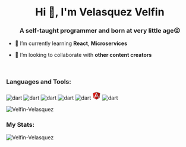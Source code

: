<h1 align="center">Hi 👋, I'm Velasquez Velfin</h1>
<h3 align="center">A self-taught programmer and born at very little age😜</h3>

- 🌱 I’m currently learning **React**, **Microservices**

- 👯 I’m looking to collaborate with **other content creators**


<br>

<div>
  
  ### Languages and Tools:
  <p align="left">
    <img src="https://github.com/Velfin-Velasquez/devicon/blob/master/icons/javascript/javascript-original.svg" alt="dart" width="22" height="22"/>
    <img src="https://github.com/Velfin-Velasquez/devicon/blob/master/icons/typescript/typescript-original.svg" alt="dart" width="22" height="22"/>
    <img src="https://www.vectorlogo.zone/logos/dartlang/dartlang-icon.svg" alt="dart" width="22" height="22"/>
    <img src="https://github.com/Velfin-Velasquez/devicon/blob/master/icons/ionic/ionic-original.svg" alt="dart" width="22" height="22"/>
    <img src="https://github.com/Velfin-Velasquez/devicon/blob/master/icons/nodejs/nodejs-original.svg" alt="dart" width="22" height="22"/>
    <img src="https://github.com/devicons/devicon/blob/master/icons/angularjs/angularjs-original.svg" alt="dart" width="22" height="22"/>
    <img src="https://github.com/Velfin-Velasquez/devicon/blob/master/icons/bootstrap/bootstrap-plain.svg" alt="dart" width="22" height="22"/>
  </p>
  <img src="https://github-readme-stats.vercel.app/api/top-langs/?username=Velfin-Velasquez&layout=compact&hide=html" alt="Velfin-Velasquez" />
   
  <br>
  
  ### My Stats:
  <img src="https://github-readme-stats.vercel.app/api?username=Velfin-Velasquez&show_icons=true" alt="Velfin-Velasquez" />
  
</div>

